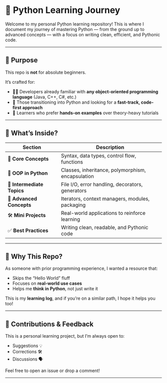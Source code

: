 # 🐍 Python Learning Journey


Welcome to my personal Python learning repository! This is where I document my journey of mastering Python — from the ground up to advanced concepts — with a focus on writing clean, efficient, and Pythonic code.

---

## 🎯 Purpose

This repo is **not** for absolute beginners.

It’s crafted for:

- 👨‍💻 Developers already familiar with **any object-oriented programming language** (Java, C++, C#, etc.)
- 🔄 Those transitioning into Python and looking for a **fast-track, code-first approach**
- 🧠 Learners who prefer **hands-on examples** over theory-heavy tutorials

---

## 🧩 What’s Inside?

| Section | Description |
|--------|-------------|
| 🧱 **Core Concepts** | Syntax, data types, control flow, functions |
| 🧰 **OOP in Python** | Classes, inheritance, polymorphism, encapsulation |
| 🧪 **Intermediate Topics** | File I/O, error handling, decorators, generators |
| 🧠 **Advanced Concepts** | Iterators, context managers, modules, packaging |
| 🛠️ **Mini Projects** | Real-world applications to reinforce learning |
| ✅ **Best Practices** | Writing clean, readable, and Pythonic code |

---

## 📌 Why This Repo?

As someone with prior programming experience, I wanted a resource that:

- Skips the “Hello World” fluff
- Focuses on **real-world use cases**
- Helps me **think in Python**, not just write it

This is my **learning log**, and if you’re on a similar path, I hope it helps you too!

---

## 🤝 Contributions & Feedback

This is a personal learning project, but I’m always open to:

- Suggestions 💡  
- Corrections 🛠️  
- Discussions 🗣️  

Feel free to open an issue or drop a comment!

---

